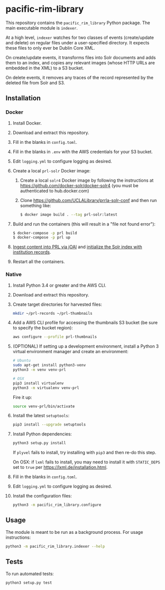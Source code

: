# pacific-rim-library

This repository contains the `pacific_rim_library` Python package. The main executable module is `indexer`.

At a high level, `indexer` watches for two classes of events (create/update and delete) on regular files under a user-specified directory. It expects these files to only ever be Dublin Core XML. 

On create/update events, it transforms files into Solr documents and adds them to an index, and copies any relevant images (whose HTTP URLs are embedded in the XML) to a S3 bucket.

On delete events, it removes any traces of the record represented by the deleted file from Solr and S3.

## Installation

### Docker

1. Install Docker.
1. Download and extract this repository.
1. Fill in the blanks in `config.toml`.
1. Fill in the blanks in `.env` with the AWS credentials for your S3 bucket.
1. Edit `logging.yml` to configure logging as desired.
1. Create a local `prl-solr` Docker image:

    1. Create a local `solr4` Docker image by following the  instructions at https://github.com/docker-solr/docker-solr4 (you must be authenticated to hub.docker.com)
    1. Clone https://github.com/UCLALibrary/prrla-solr-conf and then run something like:

        ```bash
        $ docker image build . --tag prl-solr:latest
        ```

1. Build and run the containers (this will result in a "file not found error"):

    ```bash
    $ docker-compose -p prl build
    $ docker-compose -p prl up
    ```

1. [Ingest content into PRL via jOAI](https://docs.library.ucla.edu/display/dlp/PRL+content+ingest) and [initialize the Solr index with institution records](https://docs.library.ucla.edu/pages/viewpage.action?pageId=161622923).
2. Restart all the containers.

### Native

1. Install Python 3.4 or greater and the AWS CLI.
2. Download and extract this repository.
3. Create target directories for harvested files:

    ```bash
    mkdir ~/prl-records ~/prl-thumbnails
    ```

4. Add a AWS CLI profile for accessing the thumbnails S3 bucket (be sure to specify the bucket region):

    ```bash
    aws configure --profile prl-thumbnails
    ```

5. (OPTIONAL) If setting up a development environment, install a Python 3 virtual environment manager and create an environment:

    ```bash
    # Ubuntu
    sudo apt-get install python3-venv
    python3 -m venv venv-prl
    ```

    ```bash
    # OSX
    pip3 install virtualenv
    python3 -m virtualenv venv-prl
    ```

    Fire it up:
    ```bash
    source venv-prl/bin/activate
    ```

6. Install the latest `setuptools`:

    ```bash
    pip3 install --upgrade setuptools
    ```

7. Install Python dependencies:

    ```bash
    python3 setup.py install
    ```
    If `plyvel` fails to install, try installing with `pip3` and then re-do this step.

    On OSX: if `lxml` fails to install, you may need to install it with `STATIC_DEPS` set to `true` per https://lxml.de/installation.html.

8. Fill in the blanks in `config.toml`.

9. Edit `logging.yml` to configure logging as desired.

10. Install the configuration files:

    ```bash
    python3 -m pacific_rim_library.configure
    ```

## Usage

The module is meant to be run as a background process. For usage instructions:

```bash
python3 -m pacific_rim_library.indexer --help
```

## Tests

To run automated tests:

```bash
python3 setup.py test
```
